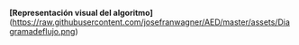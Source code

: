 **[Representación visual del algoritmo]**(https://raw.githubusercontent.com/josefranwagner/AED/master/assets/Diagramadeflujo.png)
